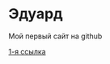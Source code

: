 # Эдуард
Мой первый сайт на github


[1-я ссылка](https://shiva522.github.io/index.html "Моя первая ссылка")
